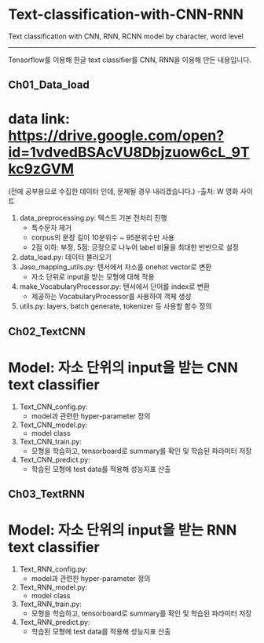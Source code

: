 # Text-classification-with-CNN-RNN
Text classification with CNN, RNN, RCNN model by character, word level

-----------------------------------------------------------

Tensorflow를 이용해 한글 text classifier를 CNN, RNN을 이용해 만든 내용입니다.

## Ch01_Data_load
# data link: https://drive.google.com/open?id=1vdvedBSAcVU8Dbjzuow6cL_9Tkc9zGVM

(전에 공부용으로 수집한 데이터 인데, 문제될 경우 내리겠습니다.) -출처: W 영화 사이트
1. data_preprocessing.py: 텍스트 기본 전처리 진행
    - 특수문자 제거
    - corpus의 문장 길이 10분위수 ~ 95분위수만 사용
    - 2점 이하: 부정, 5점: 긍정으로 나누어 label 비율을 최대한 반반으로 설정
2. data_load.py: 데이터 불러오기
3. Jaso_mapping_utils.py: 텐서에서 자소를 onehot vector로 변환
    - 자소 단위로 input을 받는 모형에 대해 적용
4. make_VocabularyProcessor.py: 텐서에서 단어를 index로 변환
    - 제공하는 VocabularyProcessor를 사용하여 객체 생성
5. utils.py: layers, batch generate, tokenizer 등 사용할 함수 정의

## Ch02_TextCNN
# Model: 자소 단위의 input을 받는 **CNN** text classifier 
1. Text_CNN_config.py:
    - model과 관련한 hyper-parameter 정의
2. Text_CNN_model.py:
    - model class
3. Text_CNN_train.py:
    - 모형을 학습하고, tensorboard로 summary를 확인 및 학습된 파라미터 저장
4. Text_CNN_predict.py:
    - 학습된 모형에 test data를 적용해 성능지표 산출

## Ch03_TextRNN
# Model: 자소 단위의 input을 받는 **RNN** text classifier
1. Text_RNN_config.py:
    - model과 관련한 hyper-parameter 정의
2. Text_RNN_model.py:
    - model class
3. Text_RNN_train.py:
    - 모형을 학습하고, tensorboard로 summary를 확인 및 학습된 파라미터 저장
4. Text_RNN_predict.py:
    - 학습된 모형에 test data를 적용해 성능지표 산출
